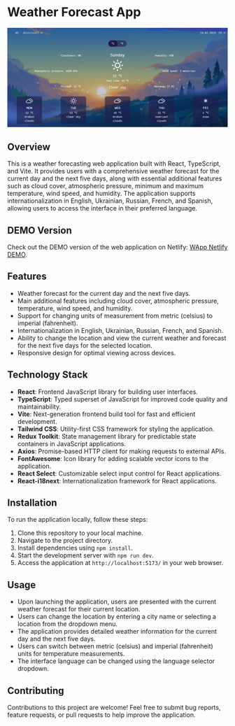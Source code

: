 # Weather Forecast App

![WApp](./weather-forecast-app.png)

## Overview

This is a weather forecasting web application built with React, TypeScript, and Vite. It provides users with a comprehensive weather forecast for the current day and the next five days, along with essential additional features such as cloud cover, atmospheric pressure, minimum and maximum temperature, wind speed, and humidity. The application supports internationalization in English, Ukrainian, Russian, French, and Spanish, allowing users to access the interface in their preferred language.

## DEMO Version

Check out the DEMO version of the web application on Netlify: [WApp Netlify DEMO](https://papaya-choux-42f597.netlify.app).

## Features

- Weather forecast for the current day and the next five days.
- Main additional features including cloud cover, atmospheric pressure, temperature, wind speed, and humidity.
- Support for changing units of measurement from metric (celsius) to imperial (fahrenheit).
- Internationalization in English, Ukrainian, Russian, French, and Spanish.
- Ability to change the location and view the current weather and forecast for the next five days for the selected location.
- Responsive design for optimal viewing across devices.

## Technology Stack

- **React**: Frontend JavaScript library for building user interfaces.
- **TypeScript**: Typed superset of JavaScript for improved code quality and maintainability.
- **Vite**: Next-generation frontend build tool for fast and efficient development.
- **Tailwind CSS**: Utility-first CSS framework for styling the application.
- **Redux Toolkit**: State management library for predictable state containers in JavaScript applications.
- **Axios**: Promise-based HTTP client for making requests to external APIs.
- **FontAwesome**: Icon library for adding scalable vector icons to the application.
- **React Select**: Customizable select input control for React applications.
- **React-i18next**: Internationalization framework for React applications.

## Installation

To run the application locally, follow these steps:

1. Clone this repository to your local machine.
2. Navigate to the project directory.
3. Install dependencies using `npm install`.
4. Start the development server with `npm run dev`.
5. Access the application at `http://localhost:5173/` in your web browser.

## Usage

- Upon launching the application, users are presented with the current weather forecast for their current location.
- Users can change the location by entering a city name or selecting a location from the dropdown menu.
- The application provides detailed weather information for the current day and the next five days.
- Users can switch between metric (celsius) and imperial (fahrenheit) units for temperature measurements.
- The interface language can be changed using the language selector dropdown.

## Contributing

Contributions to this project are welcome! Feel free to submit bug reports, feature requests, or pull requests to help improve the application.
